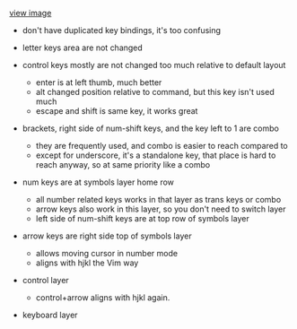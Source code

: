 
[view image](https://keymap-drawer.streamlit.app/?zmk_url=https%3A%2F%2Fgithub.com%2Fmolikto%2Fzmk-config%2Fblob%2Fmaster%2Fconfig%2Fcorne.keymap)

* don't have duplicated key bindings, it's too confusing

* letter keys area are not changed
* control keys mostly are not changed too much relative to default layout
  * enter is at left thumb, much better
  * alt changed position relative to command, but this key isn't used much
  * escape and shift is same key, it works great
* brackets, right side of num-shift keys, and the key left to 1 are combo
  * they are frequently used, and combo is easier to reach compared to 
  * except for underscore, it's a standalone key, that place is hard to reach anyway, so at same priority like a combo
* num keys are at symbols layer home row
  * all number related keys works in that layer as trans keys or combo
  * arrow keys also work in this layer, so you don't need to switch layer
  * left side of num-shift keys are at top row of symbols layer
* arrow keys are right side top of symbols layer
  * allows moving cursor in number mode
  * aligns with hjkl the Vim way
* control layer
  * control+arrow aligns with hjkl again.
* keyboard layer





